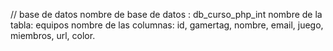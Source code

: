// base de datos 
nombre de base de datos : db_curso_php_int
nombre de la tabla: equipos
nombre de las columnas: id, gamertag, nombre, email, juego, miembros, url, color.
